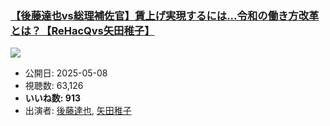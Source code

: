 ### [【後藤達也vs総理補佐官】賃上げ実現するには...令和の働き方改革とは？【ReHacQvs矢田稚子】](https://www.youtube.com/watch?v=saIizsInaW0)
[![](https://img.youtube.com/vi/saIizsInaW0/sddefault.jpg)](https://www.youtube.com/watch?v=saIizsInaW0)
-   公開日: 2025-05-08
-   視聴数: 63,126
-   **いいね数: 913**
-   出演者: [後藤達也](/rehacq_fan/people/後藤達也 "wikilink"), [矢田稚子](/rehacq_fan/people/矢田稚子 "wikilink")
